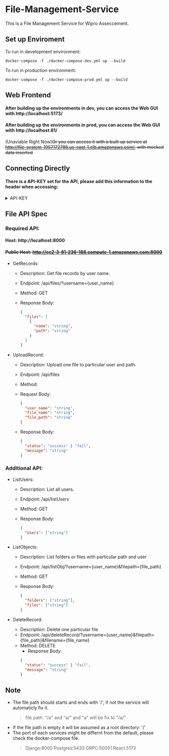 # File-Management-Service

This is a File Management Service for Wipro Asseccement.

## Set up Enviroment

To run in development environment:

```
docker-compose -f ./docker-compose-dev.yml up --build
```
To run in production environment:

```
docker-compose -f ./docker-compose-prod.yml up --build
```

## Web Frontend

#### After building up the environments in dev, you can access the Web GUI with http://localhost:5173/ 
#### After building up the environments in prod, you can access the Web GUI with http://localhost:81/ 
(Unaviable Right Now)<s>Or you can access it with a built up service at http://file-system-1957172786.us-east-1.elb.amazonaws.com/, with mocked data inserted</s>
## Connecting Directly
#### There is a API-KEY set for the API, please add this information to the header when accessing:
<details>
  <summary>API-KEY</summary>

  ```
   { api-key : lskdjf9834lsdkjfASDF98sdf09sdfSDF0sdfSDF90sdf }
  ```
</details>


## File API Spec

### Required API:
#### Host: http://localhost:8000
#### <s>Public Host: http://ec2-3-81-236-188.compute-1.amazonaws.com:8000</s>

- GetRecords:

  - Description: Get file records by user name.
  - Endpoint: /api/files/?username={user_name}
  - Method: GET
  - Response Body:

    ```json
    {
      "files": [
        {
          "name": "string",
          "path": "string"
        }
      ]
    }
    ```

- UploadRecord:

  - Description: Upload one file to particular user and path.
  - Endpoint: /api/files
  - Method:
  - Request Body:
    ```json
    {
      "user_name": "string",
      "file_name": "string",
      "file_path": "string"
    }
    ```
  - Response Body:

    ```json
    {
      "status": "success" | "fail",
      "message": "string"
    }
    ```

### Additional API:

- ListUsers:

  - Description: List all users.
  - Endpoint: /api/listUsers
  - Method: GET
  - Response Body:

    ```json
    {
      "Users": ["string"]
    }
    ```

- ListObjects:

  - Description: List folders or files with particular path and user
  - Endpoint: /api/listObj/?username={user_name}&filepath={file_path}
  - Method: GET
  - Response Body:

    ```json
    {
      "folders": ["string"],
      "files": ["string"]
    }
    ```

- DeleteRecord:

  - Description: Delete one particular file
  - Endpoint: /api/deleteRecord/?username={user_name}&filepath={file_path}&filename={file_name}
  - Method: DELETE
    - Response Body:
    ```json
    {
      "status": "success" | "fail",
      "message": "string"
    }
    ```

## Note

- The file path should starts and ends with '/', if not the service will automaticly fix it.
  > file path: "/a" and "a/" and "a" will be fix to "/a/"
- If the file path is empty it will be assumed as a root directory: '/'
- The port of each services might be differnt from the default, please check the docker-compose file.
  > Django:8000
  > Postgres:5433
  > GRPC:50051
  > React:5173
